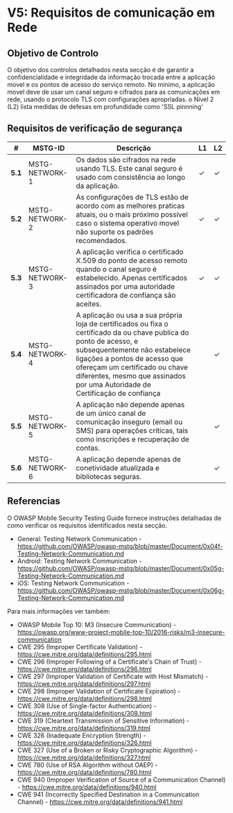 
# V5: Requisitos de comunicação em Rede

## Objetivo de Controlo

O objetivo dos controlos detalhados nesta secção é de garantir a confidencialidade e integridade da informação trocada entre a aplicação movel e os pontos de acesso do serviço remoto. No mínimo, a aplicação movel deve de usar um canal seguro e cifrados para as comunicações em rede, usando o protocolo TLS com configurações apropriadas. o Nível 2 (L2) lista medidas de defesas em profundidade como 'SSL pinnning'

## Requisitos de verificação de segurança
| # | MSTG-ID | Descrição | L1 | L2 |
| -- | -------- | ---------------------- | - | - |
| **5.1** | MSTG-NETWORK-1 | Os dados são cifrados na rede usando TLS. Este canal seguro é usado com consistência ao longo da aplicação. | ✓ | ✓ |
| **5.2** | MSTG-NETWORK-2 | As configurações de TLS estão de acordo com as melhores praticas atuais, ou o mais próximo possível caso o sistema operativo movel não suporte os padrões recomendados. | ✓ | ✓ |
| **5.3** | MSTG-NETWORK-3 | A aplicação verifica o certificado X.509 do ponto de acesso remoto quando o canal seguro é estabelecido. Apenas certificados assinados por uma autoridade certificadora de confiança são aceites. | ✓ | ✓ |
| **5.4** | MSTG-NETWORK-4 | A aplicação ou usa a sua própria loja de certificados ou fixa o certificado da ou chave publica do ponto de acesso, e subsequentemente não estabelece ligações a pontos de acesso que ofereçam um certificado ou chave diferentes, mesmo que assinados por uma Autoridade de Certificação de confiança |   | ✓ |
| **5.5** | MSTG-NETWORK-5 | A aplicação não depende apenas de um único canal de comunicação inseguro (email ou SMS) para operações críticas, tais como inscrições e recuperação de contas. |  | ✓ |
| **5.6** | MSTG-NETWORK-6 | A aplicação depende apenas de conetividade atualizada e bibliotecas seguras. |  | ✓ |

## Referencias

O OWASP Mobile Security Testing Guide fornece instruções detalhadas de como verificar os requisitos identificados nesta secção.

- General: Testing Network Communication - <https://github.com/OWASP/owasp-mstg/blob/master/Document/0x04f-Testing-Network-Communication.md>
- Android: Testing Network Communication - <https://github.com/OWASP/owasp-mstg/blob/master/Document/0x05g-Testing-Network-Communication.md>
- iOS: Testing Network Communication - <https://github.com/OWASP/owasp-mstg/blob/master/Document/0x06g-Testing-Network-Communication.md>

Para mais informações ver também:

- OWASP Mobile Top 10: M3 (Insecure Communication) - <https://owasp.org/www-project-mobile-top-10/2016-risks/m3-insecure-communication>
- CWE 295 (Improper Certificate Validation) - <https://cwe.mitre.org/data/definitions/295.html>
- CWE 296 (Improper Following of a Certificate's Chain of Trust) - <https://cwe.mitre.org/data/definitions/296.html>
- CWE 297 (Improper Validation of Certificate with Host Mismatch) - <https://cwe.mitre.org/data/definitions/297.html>
- CWE 298 (Improper Validation of Certificate Expiration) - <https://cwe.mitre.org/data/definitions/298.html>
- CWE 308 (Use of Single-factor Authentication) - <https://cwe.mitre.org/data/definitions/308.html>
- CWE 319 (Cleartext Transmission of Sensitive Information) - <https://cwe.mitre.org/data/definitions/319.html>
- CWE 326 (Inadequate Encryption Strength) - <https://cwe.mitre.org/data/definitions/326.html>
- CWE 327 (Use of a Broken or Risky Cryptographic Algorithm) - <https://cwe.mitre.org/data/definitions/327.html>
- CWE 780 (Use of RSA Algorithm without OAEP) - <https://cwe.mitre.org/data/definitions/780.html>
- CWE 940 (Improper Verification of Source of a Communication Channel) - <https://cwe.mitre.org/data/definitions/940.html>
- CWE 941 (Incorrectly Specified Destination in a Communication Channel) - <https://cwe.mitre.org/data/definitions/941.html>
